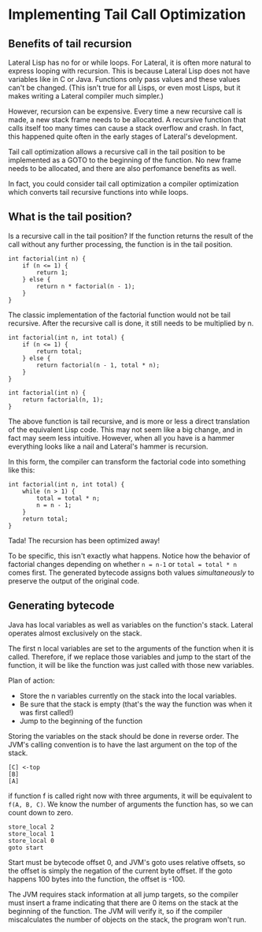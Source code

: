# Implementing Tail Call Optimization

## Benefits of tail recursion
Lateral Lisp has no for or while loops. For Lateral, it is often more natural
to express looping with recursion. This is because Lateral Lisp does not
have variables like in C or Java. Functions only pass values and these values
can't be changed.
(This isn't true for all Lisps, or even most Lisps, but it
makes writing a Lateral compiler much simpler.)

However, recursion can be expensive. Every time a new recursive call is made,
a new stack frame needs to be allocated. A recursive function that calls itself
too many times can cause a stack overflow and crash. In fact, this happened
quite often in the early stages of Lateral's development.

Tail call optimization allows a recursive call in the tail position to be
implemented as a GOTO to the beginning of the function. No new frame needs to
be allocated, and there are also perfomance benefits as well.

In fact, you could consider tail call optimization a compiler optimization which
converts tail recursive functions into while loops.

## What is the tail position?

Is a recursive call in the tail position? If the function returns the result of
the call without any further processing, the function is in the tail position.

```
int factorial(int n) {
    if (n <= 1) {
        return 1;
    } else {
        return n * factorial(n - 1);
    }
}
```

The classic implementation of the factorial function would not be tail recursive.
After the recursive call is done, it still needs to be multiplied by n.

```
int factorial(int n, int total) {
    if (n <= 1) {
        return total;
    } else {
        return factorial(n - 1, total * n);
    }
}

int factorial(int n) {
    return factorial(n, 1);
}
```

The above function is tail recursive, and is more or less a direct translation
of the equivalent Lisp code. This may not seem like a big change, and in fact may
seem less intuitive. However, when all you have is a hammer everything looks like
a nail and Lateral's hammer is recursion.

In this form, the compiler can transform the factorial code into something like this:

```
int factorial(int n, int total) {
    while (n > 1) {
        total = total * n;
        n = n - 1;
    }
    return total;
}
```

Tada! The recursion has been optimized away!

To be specific, this isn't exactly what happens. Notice how the behavior of factorial
changes depending on whether `n = n-1` or `total = total * n` comes first. The generated
bytecode assigns both values _simultaneously_ to preserve the output of the original
code.

## Generating bytecode

Java has local variables as well as variables on the function's stack. Lateral
operates almost exclusively on the stack.

The first n local variables are set to the arguments of the function when it is
called. Therefore, if we replace those variables and jump to the start of the
function, it will be like the function was just called with those new variables.

Plan of action:
- Store the n variables currently on the stack into the local variables.
- Be sure that the stack is empty (that's the way the function was when it was
first called!)
- Jump to the beginning of the function

Storing the variables on the stack should be done in reverse order. The JVM's
calling convention is to have the last argument on the top of the stack.

```
[C] <-top
[B]
[A]
```
if function f is called right now with three arguments, it will be equivalent to
`f(A, B, C)`. We know the number of arguments the function has, so we can count
down to zero.

```
store_local 2
store_local 1
store_local 0
goto start
```

Start must be bytecode offset 0, and JVM's goto uses relative offsets, so the
offset is simply the negation of the current byte offset. If the goto happens
100 bytes into the function, the offset is -100.

The JVM requires stack information at all jump targets, so the compiler must
insert a frame indicating that there are 0 items on the stack at the beginning
of the function. The JVM will verify it, so if the compiler miscalculates the
number of objects on the stack, the program won't run.

